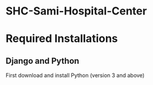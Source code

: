# SHC-Sami-Hospital-Center

<h1>Required Installations</h1>
<h2>Django and Python</h2>
<p>First download and install Python (version 3 and above)</p>
